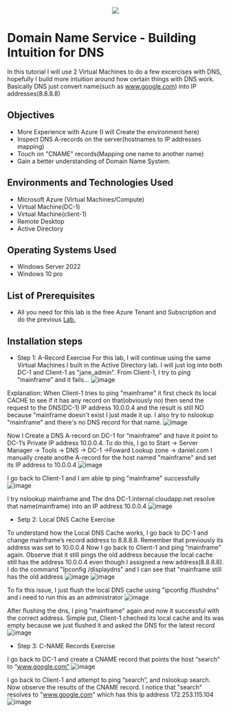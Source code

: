 <p align="center">
<img src="https://rb.gy/so3qd" />
</p>

<h1>Domain Name Service - Building Intuition for DNS</h1>

In this tutorial I will use 2 Virtual Machines to do a few excercises with DNS, hopefully I build more intuition around how certain things with DNS work. Basically DNS just convert name(such as www.google.com) into IP addresses(8.8.8.8)

<h2>Objectives</h2>

-  More Experience with Azure (I will Create the environment here)
-  Inspect DNS A-records on the server(hostnames to IP addresses mapping)
-  Touch on "CNAME" records(Mapping one name to another name)
-  Gain a better understanding of Domain Name System.

<h2>Environments and Technologies Used</h2>

- Microsoft Azure (Virtual Machines/Compute)
- Virtual Machine(DC-1)
- Virtual Machine(client-1)
- Remote Desktop
- Active Directory

<h2>Operating Systems Used</h2>

-  Windows Server 2022
-  Windows 10 pro

<h2>List of Prerequisites</h2>

-  All you need for this lab is the free Azure Tenant and Subscription and do the previous <a href="https://github.com/danielbangm/Users-ad">Lab. </a>

<h2>Installation steps</h2>

-  Step 1: A-Record Exercise
For this lab, I will continue using the same Virtual Machines I built in the Active Directory lab. I will just log into both DC-1 and Client-1 as "jane_admin". From Client-1, I try to ping "mainframe" and it fails...
![image](https://github.com/danielbangm/DNS-intuition/assets/22795502/3c44038d-8696-41b2-a45d-11920c99e93a)

Explanation: When Client-1 tries to ping "mainframe" it first check its local CACHE to see if it has any record on that(obviously no) then send the request to the DNS(DC-1) IP address 10.0.0.4 and the result is still NO because "mainframe doesn't exist I just made it up. I also try to nslookup "mainframe" and there's no DNS record for that name.
![image](https://github.com/danielbangm/DNS-intuition/assets/22795502/93e7a91b-9ca1-4be6-8232-ee163691d3eb)

Now I Create a DNS A-record on DC-1 for “mainframe” and have it point to DC-1’s Private IP address 10.0.0.4. To do this, I go to Start -> Server Manager -> Tools -> DNS -> DC-1 ->Foward Lookup zone -> daniel.com  I manually create anothe A-record for the host named "mainframe" and set its IP address to 10.0.0.4
![image](https://github.com/danielbangm/DNS-intuition/assets/22795502/8e675636-4d96-4790-b5ef-d72af27ca676)

I go back to Client-1 and I am able tp ping "mainframe" successfully
![image](https://github.com/danielbangm/DNS-intuition/assets/22795502/5851acde-335a-4259-8f31-e8f8165ba62f)

I try nslookup mainframe and The dns DC-1.internal.cloudapp.net resolve that name(mainframe) into an IP address 10.0.0.4
![image](https://github.com/danielbangm/DNS-intuition/assets/22795502/1b675a54-b225-4c8f-901a-5bf2b3ff1ac0)

-  Setp 2: Local DNS Cache Exercise

To understand how the Local DNS Cache works, I go back to DC-1 and change mainframe’s record address to 8.8.8.8. Remember that previously its address was set to 10.0.0.4 Now I go back to Client-1 and ping “mainframe” again. Observe that it still pings the old address because the local cache still has the address 10.0.0.4 even though I assigned a new address(8.8.8.8). I do the command "Ipconfig /displaydns" and I can see that "mainframe still has the old address
![image](https://github.com/danielbangm/DNS-intuition/assets/22795502/7b525b78-de70-4a9b-8adf-867b5c258722)
![image](https://github.com/danielbangm/DNS-intuition/assets/22795502/4ee13b7f-eabc-404d-b087-bd1564875ebc)

To fix this issue, I just flush the local DNS cache using "ipconfig /flushdns" and i need to run this as an administrator
![image](https://github.com/danielbangm/DNS-intuition/assets/22795502/e2fba3ff-580b-4013-8491-2a78a10a1df1)

After flushing the dns, I ping "mainframe" again and now it successful with the correct address. Simple put, Client-1 cheched its local cache and its was empty because we just flushed it and asked the DNS for the latest record
![image](https://github.com/danielbangm/DNS-intuition/assets/22795502/e32bbb40-0adb-431e-8bc5-bbc01fe15ff3)

-  Step 3: C-NAME Records Exercise

I go back to DC-1 and create a CNAME record that points the host “search” to “www.google.com”
![image](https://github.com/danielbangm/DNS-intuition/assets/22795502/8fd2c075-7fa1-4e31-9a2c-dab2db36b9ad)

I go back to Client-1 and attempt to ping “search”, and nslookup search. Now observe the results of the CNAME record. I notice that "search" resolves to "www.google.com" which has this Ip address 172.253.115.104
![image](https://github.com/danielbangm/DNS-intuition/assets/22795502/8b7e2f86-e64b-4317-806d-68f099eaa64b)
